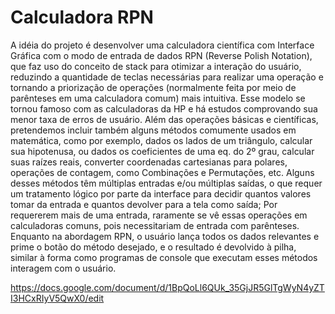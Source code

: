 # Calculadora RPN

A idéia do projeto é desenvolver uma calculadora científica com Interface Gráfica
com o modo de entrada de dados RPN (Reverse Polish Notation), que faz uso do conceito
de stack para otimizar a interação do usuário, reduzindo a quantidade de teclas
necessárias para realizar uma operação e tornando a priorização de operações
(normalmente feita por meio de parênteses em uma calculadora comum) mais intuitiva.
Esse modelo se tornou famoso com as calculadoras da HP e há estudos comprovando sua
menor taxa de erros de usuário.
Além das operações básicas e científicas, pretendemos incluir também alguns métodos
comumente usados em matemática, como por exemplo, dados os lados de um triângulo,
calcular sua hipotenusa, ou dados os coeficientes de uma eq. do 2º grau, calcular
suas raízes reais, converter coordenadas cartesianas para polares, operações de
contagem, como Combinações e Permutações, etc. Alguns desses métodos têm múltiplas
entradas e/ou múltiplas saídas, o que requer um tratamento lógico por parte da interface
para decidir quantos valores tomar da entrada e quantos devolver para a tela como saída;
Por requererem mais de uma entrada, raramente se vê essas operações em calculadoras
comuns, pois necessitariam de entrada com parênteses. Enquanto na abordagem RPN,
o usuário lança todos os dados relevantes e prime o botão do método desejado,
e o resultado é devolvido à pilha, similar à forma como programas de console que
executam esses métodos interagem com o usuário.

https://docs.google.com/document/d/1BpQoLl6QUk_35GjJR5GlTgWyN4yZTI3HCxRIyV5QwX0/edit
